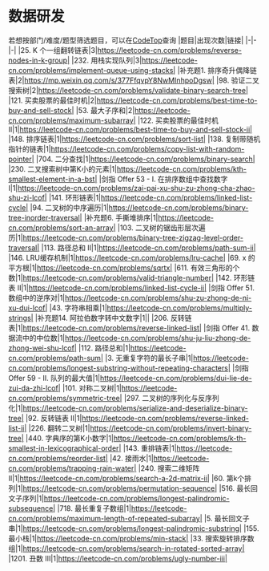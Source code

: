 # 数据研发
若想按部门/难度/题型筛选题目，可以在[CodeTop](https://codetop.cc)查询
|题目|出现次数|链接|
|-|-|-|
|25. K 个一组翻转链表|3|https://leetcode-cn.com/problems/reverse-nodes-in-k-group|
|232. 用栈实现队列|3|https://leetcode-cn.com/problems/implement-queue-using-stacks|
|补充题1. 排序奇升偶降链表|2|https://mp.weixin.qq.com/s/377FfqvpY8NwMInhpoDgsw|
|98. 验证二叉搜索树|2|https://leetcode-cn.com/problems/validate-binary-search-tree|
|121. 买卖股票的最佳时机|2|https://leetcode-cn.com/problems/best-time-to-buy-and-sell-stock|
|53. 最大子序和|2|https://leetcode-cn.com/problems/maximum-subarray|
|122. 买卖股票的最佳时机 II|1|https://leetcode-cn.com/problems/best-time-to-buy-and-sell-stock-ii|
|148. 排序链表|1|https://leetcode-cn.com/problems/sort-list|
|138. 复制带随机指针的链表|1|https://leetcode-cn.com/problems/copy-list-with-random-pointer|
|704. 二分查找|1|https://leetcode-cn.com/problems/binary-search|
|230. 二叉搜索树中第K小的元素|1|https://leetcode-cn.com/problems/kth-smallest-element-in-a-bst|
|剑指 Offer 53 - I. 在排序数组中查找数字 I|1|https://leetcode-cn.com/problems/zai-pai-xu-shu-zu-zhong-cha-zhao-shu-zi-lcof|
|141. 环形链表|1|https://leetcode-cn.com/problems/linked-list-cycle|
|94. 二叉树的中序遍历|1|https://leetcode-cn.com/problems/binary-tree-inorder-traversal|
|补充题6. 手撕堆排序|1|https://leetcode-cn.com/problems/sort-an-array|
|103. 二叉树的锯齿形层次遍历|1|https://leetcode-cn.com/problems/binary-tree-zigzag-level-order-traversal|
|113. 路径总和 II|1|https://leetcode-cn.com/problems/path-sum-ii|
|146. LRU缓存机制|1|https://leetcode-cn.com/problems/lru-cache|
|69. x 的平方根|1|https://leetcode-cn.com/problems/sqrtx|
|611. 有效三角形的个数|1|https://leetcode-cn.com/problems/valid-triangle-number|
|142. 环形链表 II|1|https://leetcode-cn.com/problems/linked-list-cycle-ii|
|剑指 Offer 51. 数组中的逆序对|1|https://leetcode-cn.com/problems/shu-zu-zhong-de-ni-xu-dui-lcof|
|43. 字符串相乘|1|https://leetcode-cn.com/problems/multiply-strings|
|补充题14. 阿拉伯数字转中文数字|1||
|206. 反转链表|1|https://leetcode-cn.com/problems/reverse-linked-list|
|剑指 Offer 41. 数据流中的中位数|1|https://leetcode-cn.com/problems/shu-ju-liu-zhong-de-zhong-wei-shu-lcof|
|112. 路径总和|1|https://leetcode-cn.com/problems/path-sum|
|3. 无重复字符的最长子串|1|https://leetcode-cn.com/problems/longest-substring-without-repeating-characters|
|剑指 Offer 59 - II. 队列的最大值|1|https://leetcode-cn.com/problems/dui-lie-de-zui-da-zhi-lcof|
|101. 对称二叉树|1|https://leetcode-cn.com/problems/symmetric-tree|
|297. 二叉树的序列化与反序列化|1|https://leetcode-cn.com/problems/serialize-and-deserialize-binary-tree|
|92. 反转链表 II|1|https://leetcode-cn.com/problems/reverse-linked-list-ii|
|226. 翻转二叉树|1|https://leetcode-cn.com/problems/invert-binary-tree|
|440. 字典序的第K小数字|1|https://leetcode-cn.com/problems/k-th-smallest-in-lexicographical-order|
|143. 重排链表|1|https://leetcode-cn.com/problems/reorder-list|
|42. 接雨水|1|https://leetcode-cn.com/problems/trapping-rain-water|
|240. 搜索二维矩阵 II|1|https://leetcode-cn.com/problems/search-a-2d-matrix-ii|
|60. 第k个排列|1|https://leetcode-cn.com/problems/permutation-sequence|
|516. 最长回文子序列|1|https://leetcode-cn.com/problems/longest-palindromic-subsequence|
|718. 最长重复子数组|1|https://leetcode-cn.com/problems/maximum-length-of-repeated-subarray|
|5. 最长回文子串|1|https://leetcode-cn.com/problems/longest-palindromic-substring|
|155. 最小栈|1|https://leetcode-cn.com/problems/min-stack|
|33. 搜索旋转排序数组|1|https://leetcode-cn.com/problems/search-in-rotated-sorted-array|
|1201. 丑数 III|1|https://leetcode-cn.com/problems/ugly-number-iii|